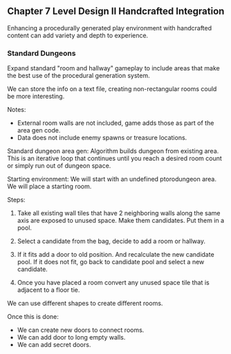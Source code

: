 ## Chapter 7 Level Design II Handcrafted Integration

Enhancing a procedurally generated play environment with handcrafted content can add variety and depth to experience.

### Standard Dungeons

Expand standard "room and hallway" gameplay to include areas that make the best use of the procedural generation system.

We can store the info on a text file, creating non-rectangular rooms could be more interesting.

Notes:

- External room walls are not included, game adds those as part of the area gen code.
- Data does not include enemy spawns or treasure locations.

Standard dungeon area gen: Algorithm builds dungeon from existing area. This is an iterative loop that continues until you reach a desired room count or simply run out of dungeon space.

Starting environment: We will start with an undefined ptorodungeon area. We will place a starting room.

Steps:

1. Take all existing wall tiles that have 2 neighboring walls along the same axis are exposed to unused space. Make them candidates. Put them in a pool.

2. Select a candidate from the bag, decide to add a room or hallway.

3. If it fits add a door to old position. And recalculate the new candidate pool. If it does not fit, go back to candidate pool and select a new candidate.

4. Once you have placed a room convert any unused space tile that is adjacent to a floor tie.

We can use different shapes to create different rooms.

Once this is done:

- We can create new doors to connect rooms.
- We can add door to long empty walls.
- We can add secret doors.

